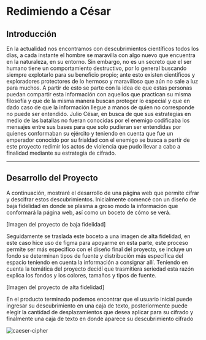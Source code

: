 # Redimiendo a César

## Introducción

En la actualidad nos encontramos con descubrimientos científicos todos los días, a cada instante el hombre se maravilla con algo nuevo que encuentra en la naturaleza, en su entorno. Sin embargo, no es un secreto que el ser humano tiene un comportamiento destructivo, por lo general buscando siempre explotarlo para su beneficio propio; ante esto existen científicos y exploradores protectores de lo hermoso y maravilloso que aún no sale a luz para muchos.
A partir de esto se parte con la idea de que estas personas puedan compartir esta información con aquellos que practican su misma filosofía y que de la misma manera buscan proteger lo especial y que en dado caso de que la información llegue a manos de quien no corresponde no puede ser entendido. Julio César, en busca de que sus estrategias en medio de las batallas no fueran conocidas por el enemigo codificaba los mensajes entre sus bases para que solo pudieran ser entendidas por quienes conformaban su ejército y teniendo en cuenta que fue un emperador conocido por su frialdad con el enemigo se busca a partir de este proyecto redimir los actos de violencia que pudo llevar a cabo a finalidad mediante su estrategia de cifrado.

***

## Desarrollo del Proyecto

A continuación, mostraré el desarrollo de una página web que permite cifrar y descifrar estos descubrimientos.
Inicialmente comencé con un diseño de baja fidelidad en donde se plasma a groso modo la información que conformará la página web, así como un boceto de cómo se verá.

[Imagen del proyecto de baja fidelidad]

Seguidamente se traslada este boceto a una imagen de alta fidelidad, en este caso hice uso de figma para apoyarme en esta parte, este proceso permite ser más especifico con el diseño final del proyecto, se incluye un fondo se determinan tipos de fuente y distribución más específica del espacio teniendo en cuenta la información a consignar allí. Teniendo en cuenta la temática del proyecto decidí que trasmitiera seriedad esta razón explica los fondos y los colores, tamaños y tipos de fuente.

[Imagen del proyecto de alta fidelidad]

En el producto terminado podemos encontrar que el usuario inicial puede ingresar su descubrimiento en una caja de texto, posteriormente puede elegir la cantidad de desplazamientos que desea aplicar para su cifrado y finalmente una caja de texto en donde aparece su descubrimiento cifrado



![caeser-cipher](https://upload.wikimedia.org/wikipedia/commons/thumb/2/2b/Caesar3.svg/2000px-Caesar3.svg.png)
